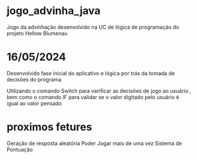 # jogo_advinha_java
Jogo da advinhação desenvolvido na UC de lógica de programação do projeto Hellow Blumenau

# 16/05/2024

Desenvolvido fase inicial do aplicativo e lógica por trás da tomada de decisões do programa

Utilizando o comando Switch para verificar as decisões de jogo ao usuário , bem como o comando IF para validar se o valor digitado pelo usuário é igual ao valor pensado 

# proximos fetures

Geração de resposta aleatória 
Poder Jogar mais de uma vez
Sistema de Pontuação
